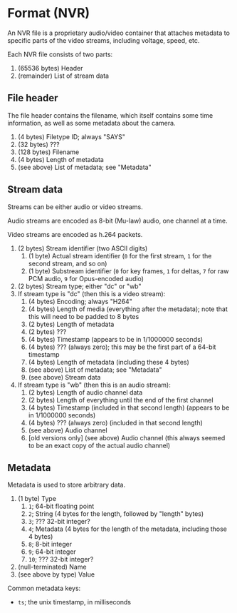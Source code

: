 # Format (NVR)
An NVR file is a proprietary audio/video container that attaches metadata to specific parts of the video streams, including voltage, speed, etc.

Each NVR file consists of two parts:

1. (65536 bytes) Header
1. (remainder) List of stream data

## File header
The file header contains the filename, which itself contains some time information, as well as some metadata about the camera.

1. (4 bytes) Filetype ID; always "SAYS"
1. (32 bytes) ???
1. (128 bytes) Filename
1. (4 bytes) Length of metadata
1. (see above) List of metadata; see "Metadata"

## Stream data
Streams can be either audio or video streams.

Audio streams are encoded as 8-bit (Mu-law) audio, one channel at a time.

Video streams are encoded as h.264 packets.

1. (2 bytes) Stream identifier (two ASCII digits)
   1. (1 byte) Actual stream identifier (`0` for the first stream, `1` for the second stream, and so on)
   1. (1 byte) Substream identifier (`0` for key frames, `1` for deltas, `7` for raw PCM audio, `9` for Opus-encoded audio)
1. (2 bytes) Stream type; either "dc" or "wb"
1. If stream type is "dc" (then this is a video stream):
   1. (4 bytes) Encoding; always "H264"
   1. (4 bytes) Length of media (everything after the metadata); note that this will need to be padded to 8 bytes
   1. (2 bytes) Length of metadata
   1. (2 bytes) ???
   1. (4 bytes) Timestamp (appears to be in 1/1000000 seconds)
   1. (4 bytes) ??? (always zero); this may be the first part of a 64-bit timestamp
   1. (4 bytes) Length of metadata (including these 4 bytes)
   1. (see above) List of metadata; see "Metadata"
   1. (see above) Stream data
1. If stream type is "wb" (then this is an audio stream):
   1. (2 bytes) Length of audio channel data
   1. (2 bytes) Length of everything until the end of the first channel
   1. (4 bytes) Timestamp (included in that second length) (appears to be in 1/1000000 seconds)
   1. (4 bytes) ??? (always zero) (included in that second length)
   1. (see above) Audio channel
   1. [old versions only] (see above) Audio channel (this always seemed to be an exact copy of the actual audio channel)

## Metadata
Metadata is used to store arbitrary data.

1. (1 byte) Type
   1. `1`; 64-bit floating point
   1. `2`; String (4 bytes for the length, followed by "length" bytes)
   1. `3`; ??? 32-bit integer?
   1. `4`; Metadata (4 bytes for the length of the metadata, including those 4 bytes)
   1. `8`; 8-bit integer
   1. `9`; 64-bit integer
   1. `10`; ??? 32-bit integer?
1. (null-terminated) Name
1. (see above by type) Value

Common metadata keys:

* `ts`; the unix timestamp, in milliseconds
